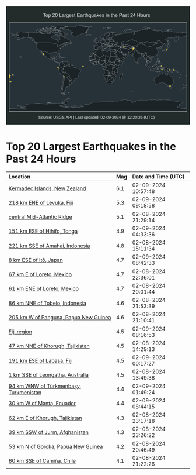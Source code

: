 ![Map](./map.png)

# Top 20 Largest Earthquakes in the Past 24 Hours

| Location | Mag | Date and Time (UTC) |
|:---|:---|:---|
| [Kermadec Islands, New Zealand](https://earthquake.usgs.gov/earthquakes/eventpage/us7000lxyv) | 6.1 | 02-09-2024 10:57:48 |
| [218 km ENE of Levuka, Fiji](https://earthquake.usgs.gov/earthquakes/eventpage/us7000lxye) | 5.3 | 02-09-2024 09:18:58 |
| [central Mid-Atlantic Ridge](https://earthquake.usgs.gov/earthquakes/eventpage/us7000lxv1) | 5.1 | 02-08-2024 21:29:14 |
| [151 km ESE of Hihifo, Tonga](https://earthquake.usgs.gov/earthquakes/eventpage/us7000lxxk) | 4.9 | 02-09-2024 04:33:36 |
| [221 km SSE of Amahai, Indonesia](https://earthquake.usgs.gov/earthquakes/eventpage/us7000lxr6) | 4.8 | 02-08-2024 15:11:34 |
| [8 km ESE of Itō, Japan](https://earthquake.usgs.gov/earthquakes/eventpage/us7000lxy8) | 4.7 | 02-09-2024 08:42:33 |
| [67 km E of Loreto, Mexico](https://earthquake.usgs.gov/earthquakes/eventpage/us7000lxvl) | 4.7 | 02-08-2024 22:36:01 |
| [61 km ENE of Loreto, Mexico](https://earthquake.usgs.gov/earthquakes/eventpage/us7000lxuk) | 4.7 | 02-08-2024 20:01:44 |
| [86 km NNE of Tobelo, Indonesia](https://earthquake.usgs.gov/earthquakes/eventpage/us7000lxvk) | 4.6 | 02-08-2024 21:53:39 |
| [205 km W of Panguna, Papua New Guinea](https://earthquake.usgs.gov/earthquakes/eventpage/us7000lxv7) | 4.6 | 02-08-2024 21:10:41 |
| [Fiji region](https://earthquake.usgs.gov/earthquakes/eventpage/us7000lxy6) | 4.5 | 02-09-2024 08:16:53 |
| [47 km NNE of Khorugh, Tajikistan](https://earthquake.usgs.gov/earthquakes/eventpage/us7000lxr0) | 4.5 | 02-08-2024 14:29:13 |
| [191 km ESE of Labasa, Fiji](https://earthquake.usgs.gov/earthquakes/eventpage/us7000lxwf) | 4.5 | 02-09-2024 00:17:27 |
| [1 km SSE of Leongatha, Australia](https://earthquake.usgs.gov/earthquakes/eventpage/us7000lxqx) | 4.5 | 02-08-2024 13:49:38 |
| [94 km WNW of Türkmenbaşy, Turkmenistan](https://earthquake.usgs.gov/earthquakes/eventpage/us7000lxwx) | 4.4 | 02-09-2024 01:49:24 |
| [30 km W of Manta, Ecuador](https://earthquake.usgs.gov/earthquakes/eventpage/us7000lxy9) | 4.4 | 02-09-2024 08:44:15 |
| [62 km E of Khorugh, Tajikistan](https://earthquake.usgs.gov/earthquakes/eventpage/us7000lxvs) | 4.3 | 02-08-2024 23:17:18 |
| [39 km SSW of Jurm, Afghanistan](https://earthquake.usgs.gov/earthquakes/eventpage/us7000lxvt) | 4.3 | 02-08-2024 23:26:22 |
| [53 km N of Goroka, Papua New Guinea](https://earthquake.usgs.gov/earthquakes/eventpage/us7000lxut) | 4.2 | 02-08-2024 20:46:49 |
| [60 km SSE of Camiña, Chile](https://earthquake.usgs.gov/earthquakes/eventpage/us7000lxux) | 4.1 | 02-08-2024 21:22:26 |
